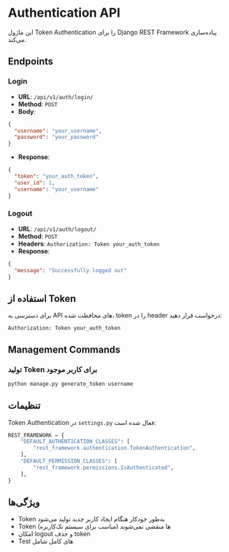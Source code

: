 # Authentication API

این ماژول Token Authentication را برای Django REST Framework پیاده‌سازی می‌کند.

## Endpoints

### Login

- **URL**: `/api/v1/auth/login/`
- **Method**: `POST`
- **Body**:

```json
{
  "username": "your_username",
  "password": "your_password"
}
```

- **Response**:

```json
{
  "token": "your_auth_token",
  "user_id": 1,
  "username": "your_username"
}
```

### Logout

- **URL**: `/api/v1/auth/logout/`
- **Method**: `POST`
- **Headers**: `Authorization: Token your_auth_token`
- **Response**:

```json
{
  "message": "Successfully logged out"
}
```

## استفاده از Token

برای دسترسی به API های محافظت شده، token را در header درخواست قرار دهید:

```
Authorization: Token your_auth_token
```

## Management Commands

### تولید Token برای کاربر موجود

```bash
python manage.py generate_token username
```

## تنظیمات

Token Authentication در `settings.py` فعال شده است:

```python
REST_FRAMEWORK = {
    "DEFAULT_AUTHENTICATION_CLASSES": [
        "rest_framework.authentication.TokenAuthentication",
    ],
    "DEFAULT_PERMISSION_CLASSES": [
        "rest_framework.permissions.IsAuthenticated",
    ],
}
```

## ویژگی‌ها

- Token به‌طور خودکار هنگام ایجاد کاربر جدید تولید می‌شود
- Token ها منقضی نمی‌شوند (مناسب برای سیستم تک‌کاربره)
- امکان logout و حذف token
- Test های کامل شامل
